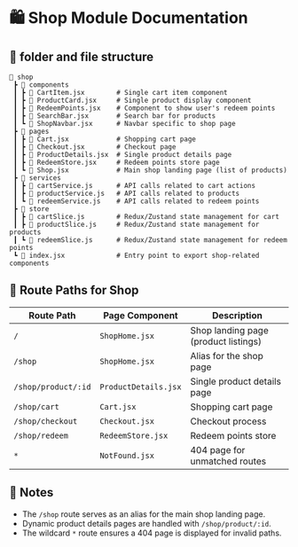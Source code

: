 # 🛍️ Shop Module Documentation

## 📌 folder and file structure

```
📂 shop
 ┣ 📂 components
 ┃ ┣ 📜 CartItem.jsx        # Single cart item component
 ┃ ┣ 📜 ProductCard.jsx     # Single product display component
 ┃ ┣ 📜 RedeemPoints.jsx    # Component to show user's redeem points
 ┃ ┣ 📜 SearchBar.jsx       # Search bar for products
 ┃ ┗ 📜 ShopNavbar.jsx      # Navbar specific to shop page
 ┣ 📂 pages
 ┃ ┣ 📜 Cart.jsx            # Shopping cart page
 ┃ ┣ 📜 Checkout.jsx        # Checkout page
 ┃ ┣ 📜 ProductDetails.jsx  # Single product details page
 ┃ ┣ 📜 RedeemStore.jsx     # Redeem points store page
 ┃ ┗ 📜 Shop.jsx            # Main shop landing page (list of products)
 ┣ 📂 services
 ┃ ┣ 📜 cartService.js      # API calls related to cart actions
 ┃ ┣ 📜 productService.js   # API calls related to products
 ┃ ┗ 📜 redeemService.js    # API calls related to redeem points
 ┣ 📂 store
 ┃ ┣ 📜 cartSlice.js        # Redux/Zustand state management for cart
 ┃ ┣ 📜 productSlice.js     # Redux/Zustand state management for products
 ┃ ┗ 📜 redeemSlice.js      # Redux/Zustand state management for redeem points
 ┗ 📜 index.jsx             # Entry point to export shop-related components
```

## 📌 Route Paths for Shop

| Route Path          | Page Component       | Description                          |
| ------------------- | -------------------- | ------------------------------------ |
| `/`                 | `ShopHome.jsx`       | Shop landing page (product listings) |
| `/shop`             | `ShopHome.jsx`       | Alias for the shop page              |
| `/shop/product/:id` | `ProductDetails.jsx` | Single product details page          |
| `/shop/cart`        | `Cart.jsx`           | Shopping cart page                   |
| `/shop/checkout`    | `Checkout.jsx`       | Checkout process                     |
| `/shop/redeem`      | `RedeemStore.jsx`    | Redeem points store                  |
| `*`                 | `NotFound.jsx`       | 404 page for unmatched routes        |

## 📝 Notes

- The `/shop` route serves as an alias for the main shop landing page.
- Dynamic product details pages are handled with `/shop/product/:id`.
- The wildcard `*` route ensures a 404 page is displayed for invalid paths.
